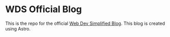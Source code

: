# WDS Official Blog

This is the repo for the official [Web Dev Simplified Blog](https://blog.webdevsimplified.com). This blog is created using Astro.
